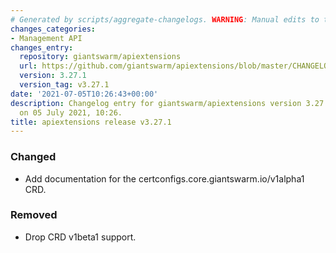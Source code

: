 ```yaml
---
# Generated by scripts/aggregate-changelogs. WARNING: Manual edits to this files will be overwritten.
changes_categories:
- Management API
changes_entry:
  repository: giantswarm/apiextensions
  url: https://github.com/giantswarm/apiextensions/blob/master/CHANGELOG.md#3271---2021-07-05
  version: 3.27.1
  version_tag: v3.27.1
date: '2021-07-05T10:26:43+00:00'
description: Changelog entry for giantswarm/apiextensions version 3.27.1, published
  on 05 July 2021, 10:26.
title: apiextensions release v3.27.1
---
```


### Changed
- Add documentation for the certconfigs.core.giantswarm.io/v1alpha1 CRD.
### Removed
- Drop CRD v1beta1 support.
